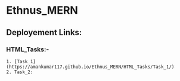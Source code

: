 # Ethnus_MERN

## Deployement Links:

### HTML_Tasks:-
    1. [Task_1](https://amankumar117.github.io/Ethnus_MERN/HTML_Tasks/Task_1/)
    2. Task_2:
